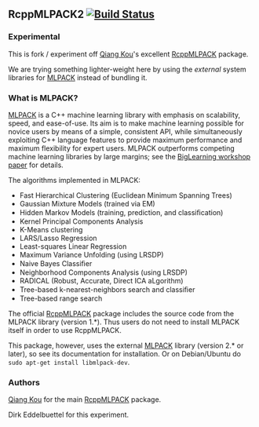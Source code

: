 ## RcppMLPACK2 [![Build Status](https://travis-ci.org/eddelbuettel/rcppmlpack2.svg)](https://travis-ci.org/eddelbuettel/rcppmlpack2)

### Experimental

This is fork / experiment off [Qiang Kou](https://www.linkedin.com/pub/qiang-kou/2a/986/6b7)'s excellent [RcppMLPACK](https://github.com/thirdwing/RcppMLPACK) package.

We are trying something lighter-weight here by using the _external_ system
libraries for [MLPACK](http://www.mlpack.org/) instead of bundling it.

### What is MLPACK?

[MLPACK](http://www.mlpack.org/) is a C++ machine learning library with emphasis on
scalability, speed, and ease-of-use. Its aim is to make machine learning possible for
novice users by means of a simple, consistent API, while simultaneously exploiting C++
language features to provide maximum performance and maximum flexibility for expert
users. MLPACK outperforms competing machine learning libraries by large margins; see the
[BigLearning workshop paper](http://www.mlpack.org/papers/mlpack2011.pdf) for details.

The algorithms implemented in MLPACK:

* Fast Hierarchical Clustering (Euclidean Minimum Spanning Trees)
* Gaussian Mixture Models (trained via EM)
* Hidden Markov Models (training, prediction, and classiﬁcation)
* Kernel Principal Components Analysis
* K-Means clustering
* LARS/Lasso Regression
* Least-squares Linear Regression
* Maximum Variance Unfolding (using LRSDP)
* Naive Bayes Classiﬁer
* Neighborhood Components Analysis (using LRSDP)
* RADICAL (Robust, Accurate, Direct ICA aLgorithm)
* Tree-based k-nearest-neighbors search and classiﬁer
* Tree-based range search

The official [RcppMLPACK](https://github.com/thirdwing/RcppMLPACK) package includes the
source code from the MLPACK library (version 1.*). Thus users do not need to install
MLPACK itself in order to use RcppMLPACK.

This package, however, uses the external [MLPACK](http://www.mlpack.org/) library (version
2.* or later), so see its documentation for installation.  Or on Debian/Ubuntu do `sudo
apt-get install libmlpack-dev`.

### Authors

[Qiang Kou](https://www.linkedin.com/pub/qiang-kou/2a/986/6b7) for the main
[RcppMLPACK](https://github.com/thirdwing/RcppMLPACK) package.

Dirk Eddelbuettel for this experiment.




